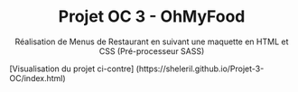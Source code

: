 <h1 align="center">Projet OC 3 - OhMyFood</h1>
<p align="center">Réalisation de Menus de Restaurant en suivant une maquette en HTML et CSS (Pré-processeur SASS) </p>
[Visualisation du projet ci-contre] (https://sheleril.github.io/Projet-3-OC/index.html)
